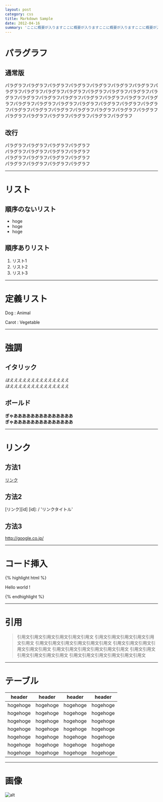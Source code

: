 ```yaml
---
layout: post
category: css
title: Markdown Sample
date: 2012-04-16
summary: 'ここに概要が入りますここに概要が入りますここに概要が入りますここに概要が入りますここに概要が入りますここに概要が入りますここに概要が入りますここに概要が入りますここに概要が入りますここに概要が入りますここに概要が入りますここに概要が入りますここに概要が入りますここに概要が入りますここに概要が入りますここに概要が入ります'
---
```


# パラグラフ

## 通常版

パラグラフパラグラフパラグラフパラグラフパラグラフパラグラフパラグラフパラグラフパラグラフパラグラフパラグラフパラグラフパラグラフパラグラフパラグラフパラグラフパラグラフパラグラフパラグラフパラグラフパラグラフパラグラフパラグラフパラグラフパラグラフパラグラフパラグラフパラグラフパラグラフパラグラフパラグラフパラグラフパラグラフパラグラフパラグラフパラグラフパラグラフパラグラフパラグラフパラグラフパラグラフパラグラフ

## 改行

パラグラフパラグラフパラグラフパラグラフ  
パラグラフパラグラフパラグラフパラグラフ  
パラグラフパラグラフパラグラフパラグラフ  
パラグラフパラグラフパラグラフパラグラフ

---

# リスト

## 順序のないリスト

* hoge
* hoge
* hoge

## 順序ありリスト

1. リスト1
2. リスト2
3. リスト3

---

# 定義リスト

Dog
: Animal

Carot
: Vegetable

---

# 強調

## イタリック

*ほええええええええええええええ*  
_ほええええええええええええええ_

## ボールド

**ぎゃああああああああああああああ**  
__ぎゃああああああああああああああ__

---

# リンク

## 方法1

[リンク](/ 'リンクタイトル')

## 方法2

[リンク][id]
[id]: / 'リンクタイトル'

## 方法3

<http://google.co.jp/>

---

# コード挿入

{% highlight html %}
<html>
	<head>
		<meta charset="utf-8">
	</head>
	<body>
		<p>Hello world !</p>
	</body>
</html>
{% endhighlight %}

---

# 引用

> 引用文引用文引用文引用文引用文引用文
> 引用文引用文引用文引用文引用文引用文
> 引用文引用文引用文引用文引用文引用文
> 引用文引用文引用文引用文引用文引用文
> 引用文引用文引用文引用文引用文引用文
> 引用文引用文引用文引用文引用文引用文
> 引用文引用文引用文引用文引用文引用文

---

# テーブル

| header | header | header | header |
| ------ | ------ | ------ | ------ |
| hogehoge | hogehoge | hogehoge | hogehoge |
| hogehoge | hogehoge | hogehoge | hogehoge |
| hogehoge | hogehoge | hogehoge | hogehoge |
| hogehoge | hogehoge | hogehoge | hogehoge |
| hogehoge | hogehoge | hogehoge | hogehoge |
| hogehoge | hogehoge | hogehoge | hogehoge |
| hogehoge | hogehoge | hogehoge | hogehoge |

---

# 画像

![alt](http://placekitten.com/500/300 'title')

